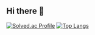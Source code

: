 ## Hi there 👋

[![Solved.ac Profile](http://mazassumnida.wtf/api/v2/generate_badge?boj=lgh0005)](https://solved.ac/lgh0005/)
[![Top Langs](https://github-readme-stats.vercel.app/api/top-langs/?username=lgh0005)](https://github.com/lgh0005/github-readme-stats)

<!--
**lgh0005/lgh0005** is a ✨ _special_ ✨ repository because its `README.md` (this file) appears on your GitHub profile.

Here are some ideas to get you started:

- 🔭 I’m currently working on ...
- 🌱 I’m currently learning ...
- 👯 I’m looking to collaborate on ...
- 🤔 I’m looking for help with ...
- 💬 Ask me about ...
- 📫 How to reach me: ...
- 😄 Pronouns: ...
- ⚡ Fun fact: ...
-->

